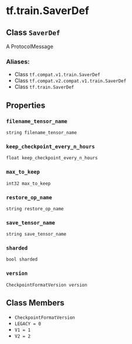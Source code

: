 <div itemscope itemtype="http://developers.google.com/ReferenceObject">
<meta itemprop="name" content="tf.train.SaverDef" />
<meta itemprop="path" content="Stable" />
<meta itemprop="property" content="filename_tensor_name"/>
<meta itemprop="property" content="keep_checkpoint_every_n_hours"/>
<meta itemprop="property" content="max_to_keep"/>
<meta itemprop="property" content="restore_op_name"/>
<meta itemprop="property" content="save_tensor_name"/>
<meta itemprop="property" content="sharded"/>
<meta itemprop="property" content="version"/>
<meta itemprop="property" content="CheckpointFormatVersion"/>
<meta itemprop="property" content="LEGACY"/>
<meta itemprop="property" content="V1"/>
<meta itemprop="property" content="V2"/>
</div>

# tf.train.SaverDef

## Class `SaverDef`

A ProtocolMessage



### Aliases:

* Class `tf.compat.v1.train.SaverDef`
* Class `tf.compat.v2.compat.v1.train.SaverDef`
* Class `tf.train.SaverDef`

<!-- Placeholder for "Used in" -->


## Properties

<h3 id="filename_tensor_name"><code>filename_tensor_name</code></h3>

`string filename_tensor_name`


<h3 id="keep_checkpoint_every_n_hours"><code>keep_checkpoint_every_n_hours</code></h3>

`float keep_checkpoint_every_n_hours`


<h3 id="max_to_keep"><code>max_to_keep</code></h3>

`int32 max_to_keep`


<h3 id="restore_op_name"><code>restore_op_name</code></h3>

`string restore_op_name`


<h3 id="save_tensor_name"><code>save_tensor_name</code></h3>

`string save_tensor_name`


<h3 id="sharded"><code>sharded</code></h3>

`bool sharded`


<h3 id="version"><code>version</code></h3>

`CheckpointFormatVersion version`




## Class Members

* `CheckpointFormatVersion` <a id="CheckpointFormatVersion"></a>
* `LEGACY = 0` <a id="LEGACY"></a>
* `V1 = 1` <a id="V1"></a>
* `V2 = 2` <a id="V2"></a>
